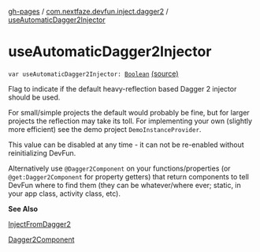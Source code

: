 [gh-pages](../index.md) / [com.nextfaze.devfun.inject.dagger2](index.md) / [useAutomaticDagger2Injector](./use-automatic-dagger2-injector.md)

# useAutomaticDagger2Injector

`var useAutomaticDagger2Injector: `[`Boolean`](https://kotlinlang.org/api/latest/jvm/stdlib/kotlin/-boolean/index.html) [(source)](https://github.com/NextFaze/dev-fun/tree/master/devfun-inject-dagger2/src/main/java/com/nextfaze/devfun/inject/dagger2/Instances.kt#L65)

Flag to indicate if the default heavy-reflection based Dagger 2 injector should be used.

For small/simple projects the default would probably be fine, but for larger projects the reflection may take its toll.
For implementing your own (slightly more efficient) see the demo project `DemoInstanceProvider`.

This value can be disabled at any time - it can not be re-enabled without reinitializing DevFun.

Alternatively use `@Dagger2Component` on your functions/properties (or `@get:Dagger2Component` for property getters)
that return components to tell DevFun where to find them (they can be whatever/where ever; static, in your app class,
activity class, etc).

**See Also**

[InjectFromDagger2](-inject-from-dagger2/index.md)

[Dagger2Component](../com.nextfaze.devfun.reference/-dagger2-component/index.md)

